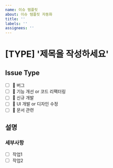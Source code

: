 ```yaml
---
name: 이슈 템플릿
about: 이슈 템플릿 자동화
title: ''
labels: ''
assignees: ''
---
```


# [TYPE] '제목을 작성하세요'

## Issue Type

- [ ] 🐞 버그
- [ ] 🔧 기능 개선 or 코드 리팩터링
- [ ] 🚀 신규 개발
- [ ] 🎨 UI 개발 or 디자인 수정
- [ ] 📄 문서 관련

## 설명

<!-- 이슈에 대한 간단한 설명을 작성하세요 -->

### 세부사항

- [ ] 작업1
- [ ] 작업2
